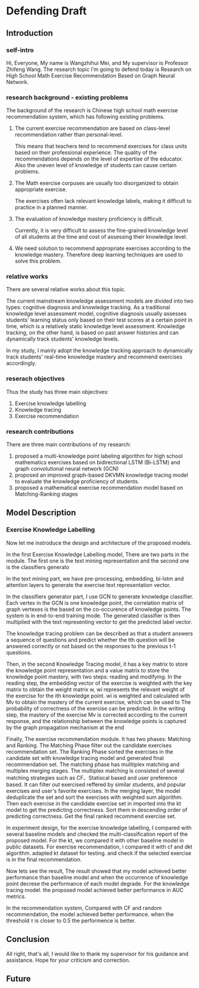 # Defending Draft



## Introduction

### self-intro

Hi, Everyone, My name is Wangzhihui Mei, and My supervisor is Professor Zhifeng Wang. The research topic I'm going to defend today is Research on High School Math Exercise Recommendation Based on Graph Neural Network. 



### research background - existing problems

The background of the research is Chinese high school math exercise recommendation system, which has following existing problems.



1. The current exercise recommendation are based on class-level recommendation rather than personal-level.

   This means that teachers tend to recommend exercises for class units based on their professional experience. The quality of the recommendations depends on the level of expertise of the educator. Also the uneven level of knowledge of students can cause certain problems.

2. The Math exercise corpuses are usually too disorganized to obtain appropriate exercise.

   The exercises often lack relevant knowledge labels, making it difficult to practice in a planned manner. 



3. The evaluation of knowledge mastery proficiency is difficult.

   Currently, it is very difficult to assess the fine-grained knowledge level of all students at the time and cost of assessing their knowledge level.

4. We need solution to recommend appropriate exercises according to the knowledge mastery. Therefore deep learning techniques are used to solve this problem.



### relative works

There are several relative works about this topic. 

The current mainstream knowledge assessment models are divided into two types: cognitive diagnosis and knowledge tracking. As a traditional knowledge level assessment model, cognitive diagnosis usually assesses students' learning status only based on their test scores at a certain point in time, which is a relatively static knowledge level assessment. Knowledge tracking, on the other hand, is based on past answer histories and can dynamically track students' knowledge levels.

In my study, I mainly adopt the knowledge tracking approach to dynamically track students' real-time knowledge mastery and recommend exercises accordingly.





### reserach objectives

Thus the study has three main objectives:

1. Exercise knowledge labelling
2. Knowledge tracing
3. Exercise recommendation



### research contributions

There are three main contributions of my research:

1. proposed a  multi-knowledge point labeling algorithm for high school mathematics exercises based on bidirectional LSTM (Bi-LSTM) and graph convolutional neural network (GCN)
2. proposed an improved graph-based DKVMN knowledge tracing model to evaluate the knowledge proficiency of students.
3. proposed a mathematical exercise recommendation model based on Matching-Ranking stages



## Model Description

### Exercise Knowledge Labelling

Now let me instroduce the design and architecture of the proposed models.

In the first Exercise Knowledge Labelling model, There are two parts in the module. The first one is the text mining representation and the second one is the classifiers generato

In the text mining part, we have pre-processing, embedding, bi-lstm and attention layers to generate the exercise text representation vector. 

In the classifiers generator part, I use GCN to generate knowledge classifier. Each vertex in the GCN is one knowledge point, the correlation matrix of graph vertexes is the based on the co-occurence of knowledge points. The system is in end-to-end training mode. The generated classifier is then multiplied with the text representing vector to get the predicted label vector.

The knowledge tracing problem can be described as that a student answers a sequence of questions and predict whether the tth question will be answered correctly or not based on the responses to the previous t-1 questions.

Then, in the second Knowledge Tracing model, it has a key matrix to store the knowledge point representation and a value matrix to store the knowledge point mastery, with two steps: reading and modifying. In the reading step, the embedding vector of the exercise is weighted with the key matrix to obtain the weight matrix w, wi represents the relevant weight of the exercise for the ith knowledge point. wi is weighted and calculated with Mv to obtain the mastery of the current exercise, which can be used to The probability of correctness of the exercise can be predicted. In the writing step, the mastery of the exercise Mv is corrected according to the current response, and the relationship between the knowledge points is captured by the graph propagation mechanism at the end

Finally, The exercise recommendation module. It has two phases: Matching and Ranking. The Matching Phase filter out the candidate  exercises recommendation set. The Ranking Phase sorted the exercises in the candidate set with knowledge tracing model and generated final recommendation set. The matching phase has mulitiplex matching and multiplex merging stages. The multiplex matching is consisted of several matching strategies such as CF、Statiscal based  and user preference based. It can filter out exercised reffered by similar students, and popular exercises and user's favorite exercises. In the merging layer, the model deduplicate the set and sort the exercises with weighted sum algorithm. Then each exercise in the candidate exercise set in imported into the kt model to get the predicting correctness. Sort them in descending order of predicting correctness. Get the final ranked recommend exercise set.



In experiment design, for the exercise knowledge labelling, I compared with several baseline models and checked the multi-classification report of the proposed model. For the kt, we compared it with other baseline model in public datasets. For exercise recommendation, i compared it with cf and dkt algorithm. adapted kt dataset for testing. and check if the selected exercise is in the final recommendation.



Now lets see the result, The result showed that my model achieved better performance than baseline model and when the occurrence of knowledge point decrese the performance of each model degrade. For the knowledge tracing model. the proposed model achieved better performance in AUC metrics.



In the recommendation system, Compared with CF and random recommendation, the model achieved better performance. when the threshold $\tau$ is closer to 0.5 the performence is better.



## Conclusion

All right, that's all, I would like to thank my supervisor for his guidance and assistance. Hope for your criticism and correction.



## Future



 

   



